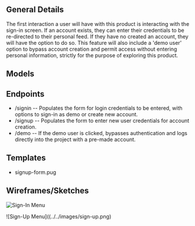## General Details

The first interaction a user will have with this product is interacting with the sign-in screen. If an account exists, they can enter their credentials to be re-directed to their personal feed. If they have no created an account, they will have the option to do so. This feature will also include a 'demo user' option to bypass account creation and permit access without entering personal information, strictly for the purpose of exploring this product.

## Models


## Endpoints

* /signin  -- Populates the form for login credentials to be entered, with options to sign-in as demo or create new account.
* /signup  -- Populates the form to enter new user credentials for account creation.
* /demo    -- If the demo user is clicked, bypasses authentication and logs directly into the project with a pre-made account.

## Templates

  * signup-form.pug

## Wireframes/Sketches

![Sign-In Menu](../../images/sign-in.png)

![Sign-Up Menu]((../../images/sign-up.png)
